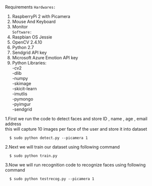 
Requirements
`Hardwares:`
1. RaspberryPi 2 with Picamera                                                                                               
2. Mouse And Keyboard                                                                                                        
3. Monitor                                                                                                                   
`Software:`                                                                                                                  
1. Raspbian OS Jessie                                                                                                        
2. OpenCV 2.4.10                                                                                                             
3. Python 2.7                                                                                                                
4. Sendgrid API key                                                                                                          
5. Microsoft Azure Emotion API key                                                                                           
6.  Python Libraries:                                                                                                        
    -cv2                                                                                                                     
    -dlib                                                                                                                    
    -numpy                                                                                                                   
    -skimage                                                                                                                 
    -skicit-learn                                                                                                             
    -imutlis                                                                                                                 
    -pymongo                                                                                                                 
    -pyimgur                                                                                                                 
    -sendgrid                                                                                                                
    



















1.First we run the code to detect faces and store ID , name , age , email address                                               
  this will capture 10 images per face of the user and store it into dataset
  ```
    $ sudo python detect.py --picamera 1   
  ```
   
2.Next we will train our dataset using following command   
```
  $ sudo python train.py              
  ```
                                                                                                                               
3.Now we will run recognition code to recognize faces using following command             
```
  $ sudo python testrecog.py --picamera 1                                                                                       
```

